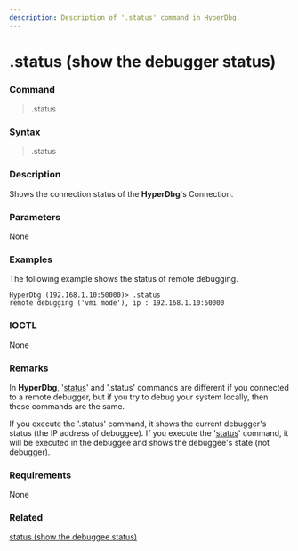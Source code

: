```yaml
---
description: Description of '.status' command in HyperDbg.
---
```


# .status \(show the debugger status\)

### Command

> .status

### Syntax

> .status

### Description

Shows the connection status of the **HyperDbg**'s Connection.

### Parameters

None

### Examples

The following example shows the status of remote debugging.

```text
HyperDbg (192.168.1.10:50000)> .status
remote debugging ('vmi mode'), ip : 192.168.1.10:50000
```

### IOCTL

None

### **Remarks**

In **HyperDbg**, '[status](https://docs.hyperdbg.com/commands/debugging-commands/status)' and '.status' commands are different if you connected to a remote debugger, but if you try to debug your system locally, then these commands are the same.

If you execute the '.status' command, it shows the current debugger's status \(the IP address of debuggee\). If you execute the '[status](https://docs.hyperdbg.com/commands/debugging-commands/status)' command, it will be executed in the debuggee and shows the debuggee's state \(not debugger\).

### Requirements

None

### Related

[status \(show the debuggee status\)](https://docs.hyperdbg.com/commands/debugging-commands/status)

